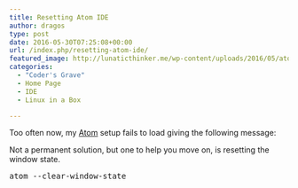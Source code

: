 ```yaml
---
title: Resetting Atom IDE
author: dragos
type: post
date: 2016-05-30T07:25:08+00:00
url: /index.php/resetting-atom-ide/
featured_image: http://lunaticthinker.me/wp-content/uploads/2016/05/atom.jpg
categories:
  - "Coder's Grave"
  - Home Page
  - IDE
  - Linux in a Box

---
```

Too often now, my [Atom][1] setup fails to load giving the following message: 

Not a permanent solution, but one to help you move on, is resetting the window state.

<pre>atom --clear-window-state</pre>

 [1]: https://atom.io